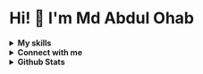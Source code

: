 # Hi! 👋 I'm Md Abdul Ohab
<!-- Skills Section -->
<details>
<summary><strong>My skills</strong></summary>
<br>

![C++](https://img.shields.io/badge/Lang-C++-informational?style=flat&logo=c%2B%2B&logoColor=white&color=2bbc8a)
![C](https://img.shields.io/badge/Lang-C-informational?style=flat&logo=c&logoColor=white&color=2bbc8a)
![PHP](https://img.shields.io/badge/Lang-PHP-informational?style=flat&logo=php&logoColor=white&color=2bbc8a)
![JavaScript](https://img.shields.io/badge/Lang-JavaScript-informational?style=flat&logo=javascript&logoColor=white&color=2bbc8a)
![Python](https://img.shields.io/badge/Lang-Python-informational?style=flat&logo=python&logoColor=white&color=2bbc8a)
![Java](https://img.shields.io/badge/Lang-Java-informational?style=flat&logo=java&logoColor=white&color=2bbc8a)
![Laravel](https://img.shields.io/badge/Framework-Laravel-informational?style=flat&logo=laravel&logoColor=white&color=2bbc8a)
![Node.js](https://img.shields.io/badge/Framework-Node.js-informational?style=flat&logo=node.js&logoColor=white&color=2bbc8a)
![Flask](https://img.shields.io/badge/Framework-Flask-informational?style=flat&logo=flask&logoColor=white&color=2bbc8a)
![TailwindCSS](https://img.shields.io/badge/Style-TailwindCSS-informational?style=flat&logo=tailwind-css&logoColor=white&color=2bbc8a)
![Docker](https://img.shields.io/badge/Tools-Docker-informational?style=flat&logo=docker&logoColor=white&color=2bbc8a)
![MySQL](https://img.shields.io/badge/Tools-MySQL-informational?style=flat&logo=mysql&logoColor=white&color=2bbc8a)
![Git](https://img.shields.io/badge/Tools-Git-informational?style=flat&logo=git&logoColor=white&color=2bbc8a)
![CCNA](https://img.shields.io/badge/Tools-CCNA-informational?style=flat&logo=cisco&logoColor=white&color=2bbc8a)
![cPanel](https://img.shields.io/badge/Tools-cPanel-informational?style=flat&logo=cpanel&logoColor=white&color=2bbc8a)
![VPS](https://img.shields.io/badge/Cloud-VPS-informational?style=flat&logo=cloud&logoColor=white&color=2bbc8a)
![VM](https://img.shields.io/badge/VM-VirtualMachine-informational?style=flat&logo=vmware&logoColor=white&color=2bbc8a)
![WordPress](https://img.shields.io/badge/CMS-WordPress-informational?style=flat&logo=wordpress&logoColor=white&color=2bbc8a)
![SEO](https://img.shields.io/badge/SEO-Tools-informational?style=flat&logo=google&logoColor=white&color=2bbc8a)
![Linux](https://img.shields.io/badge/OS-Linux-informational?style=flat&logo=linux&logoColor=white&color=2bbc8a)

</details>

<!-- Connect Section -->
<details>
<summary><strong>Connect with me</strong></summary>
<br>

[![LinkedIn](https://img.shields.io/badge/-LinkedIn-blue?style=flat&logo=LinkedIn&logoColor=white)](https://www.linkedin.com/in/md-abdul-ohab)
[![Email](https://img.shields.io/badge/-Email-red?style=flat&logo=Gmail&logoColor=white)](mailto:abdulohab059@gmail.com)
[![GitHub](https://img.shields.io/badge/-GitHub-black?style=flat&logo=GitHub&logoColor=white)](https://github.com/AbdulOhab)
[![Telegram](https://img.shields.io/badge/-Telegram-26A5E4?style=flat&logo=Telegram&logoColor=white)](https://t.me/ab_wahab98)
[![Facebook](https://img.shields.io/badge/-Facebook-1877F2?style=flat&logo=Facebook&logoColor=white)](https://www.facebook.com/abdul.ohab.059)

</details>

<details>	
<summary><b>Github Stats</b></summary>
<br>

![Top Langs](https://github-readme-stats.vercel.app/api/top-langs/?username=AbdulOhab&layout=compact&theme=radical)
</details>
